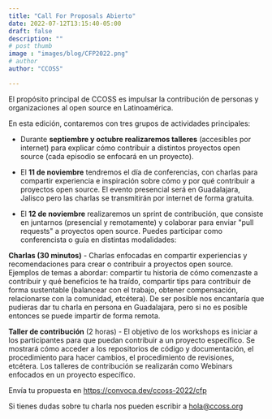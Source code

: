```yaml
---
title: "Call For Proposals Abierto"
date: 2022-07-12T13:15:40-05:00
draft: false
description: ""
# post thumb
image : "images/blog/CFP2022.png"
# author
author: "CCOSS" 

---
```


El propósito principal de CCOSS es impulsar la contribución de personas y organizaciones al open source en Latinoamérica.

En esta edición, contaremos con tres grupos de actividades principales:

* Durante **septiembre y octubre realizaremos talleres** (accesibles por internet) para explicar cómo contribuir a distintos proyectos open source (cada episodio se enfocará en un proyecto).

* El **11 de noviembre** tendremos el día de conferencias, con charlas para compartir experiencia e inspiración sobre cómo y por qué contribuir a proyectos open source. El evento presencial será en Guadalajara, Jalisco pero las charlas se transmitirán por internet de forma gratuita.

* El **12 de noviembre** realizaremos un sprint de contribución, que consiste en juntarnos (presencial y remotamente) y colaborar para enviar "pull requests" a proyectos open source.
Puedes participar como conferencista o guía en distintas modalidades:

**Charlas (30 minutos)** - Charlas enfocadas en compartir experiencias y recomendaciones para crear o contribuir a proyectos open source. Ejemplos de temas a abordar: compartir tu historia de cómo comenzaste a contribuir y qué beneficios te ha traído, compartir tips para contribuir de forma sustentable (balancear con el trabajo, obtener compensación, relacionarse con la comunidad, etcétera). De ser posible nos encantaría que pudieras dar tu charla en persona en Guadalajara, pero si no es posible entonces se puede impartir de forma remota.

**Taller de contribución** (2 horas) - El objetivo de los workshops es iniciar a los participantes para que puedan contribuir a un proyecto específico. Se mostrará cómo acceder a los repositorios de código y documentación, el procedimiento para hacer cambios, el procedimiento de revisiones, etcétera. Los talleres de contribución se realizarán como Webinars enfocados en un proyecto específico.

Envía tu propuesta en https://convoca.dev/ccoss-2022/cfp

Si tienes dudas sobre tu charla nos pueden escribir a hola@ccoss.org